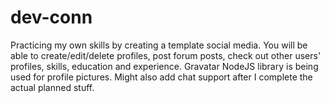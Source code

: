 # dev-conn
Practicing my own skills by creating a template social media. You will be able to create/edit/delete profiles, post forum posts, check out other users'
profiles, skills, education and experience. Gravatar NodeJS library is being used for profile pictures.
Might also add chat support after I complete the actual planned stuff.

